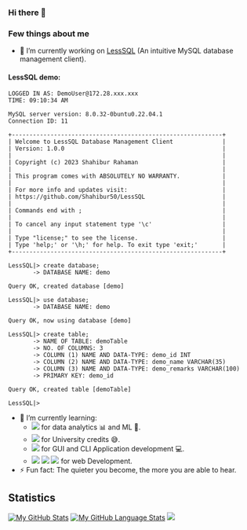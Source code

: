 ### Hi there 👋

### Few things about me
- 🔭 I’m currently working on [LessSQL](https://github.com/Shahibur50/LessSQL) (An intuitive MySQL database management client).

#### LessSQL demo:
```
LOGGED IN AS: DemoUser@172.28.xxx.xxx
TIME: 09:10:34 AM

MySQL server version: 8.0.32-0buntu0.22.04.1
Connection ID: 11

+------------------------------------------------------------+
| Welcome to LessSQL Database Management Client              |
| Version: 1.0.0                                             |
|                                                            |
| Copyright (c) 2023 Shahibur Rahaman                        |
|                                                            |
| This program comes with ABSOLUTELY NO WARRANTY.            |
|                                                            |
| For more info and updates visit:                           |
| https://github.com/Shahibur50/LessSQL                      |
|                                                            |
| Commands end with ;                                        |
|                                                            |
| To cancel any input statement type '\c'                    |
|                                                            |
| Type "license;" to see the license.                        |
| Type 'help;' or '\h;' for help. To exit type 'exit;'       |
+------------------------------------------------------------+

LessSQL|> create database;    
       -> DATABASE NAME: demo

Query OK, created database [demo]

LessSQL|> use database;
       -> DATABASE NAME: demo

Query OK, now using database [demo]

LessSQL|> create table;             
       -> NAME OF TABLE: demoTable
       -> NO. OF COLUMNS: 3
       -> COLUMN (1) NAME AND DATA-TYPE: demo_id INT 
       -> COLUMN (2) NAME AND DATA-TYPE: demo_name VARCHAR(35)     
       -> COLUMN (3) NAME AND DATA-TYPE: demo_remarks VARCHAR(100)
       -> PRIMARY KEY: demo_id

Query OK, created table [demoTable]

LessSQL|>
```
- 🌱 I’m currently learning:
  - <img src="https://img.shields.io/badge/Python-fdd33c?style=flat&logo=python&logoColor=407cae"></img> for data analytics 📊 and ML 🤖.
  - <img src="https://img.shields.io/badge/Programming Language-6094cb?style=flat&logo=C&logoColor=ffffff"></img> for University credits 😅.
  - <img src="https://img.shields.io/badge/++ Programming Language-02417e?style=flat&logo=C&logoColor=ffffff"></img> for GUI and CLI Application development 💻.
  - <img src="https://img.shields.io/badge/Javascipt-e8d44b?style=flat&logo=javascript&logoColor=000000"></img>
    <img src="https://img.shields.io/badge/HTML-d84c23?style=flat&logo=html5&logoColor=ffffff"></img>
    <img src="https://img.shields.io/badge/CSS-244bdd?style=flat&logo=css3&logoColor=ffffff"></img> for web Development.
- ⚡ Fun fact: The quieter you become, the more you are able to hear.

## Statistics
[![My GitHub Stats](https://github-readme-stats.vercel.app/api/?username=Shahibur50&count_private=true&theme=tokyonight&showicons=true)]()
[![My GitHub Language Stats](https://github-readme-stats.vercel.app/api/top-langs/?username=Shahibur50&langs_count=5&theme=tokyonight)]()
<img src="https://github-readme-streak-stats.herokuapp.com/?user=Shahibur50&theme=github-dark">
